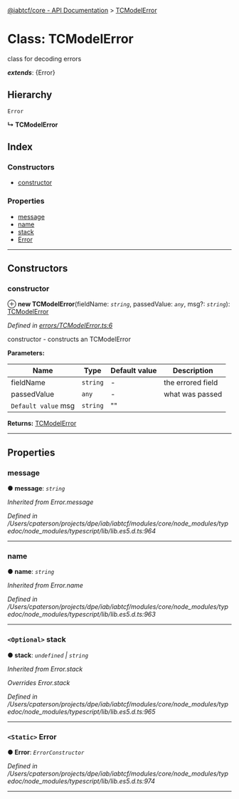 [@iabtcf/core - API Documentation](../README.md) > [TCModelError](../classes/tcmodelerror.md)

# Class: TCModelError

class for decoding errors

*__extends__*: {Error}

## Hierarchy

 `Error`

**↳ TCModelError**

## Index

### Constructors

* [constructor](tcmodelerror.md#constructor)

### Properties

* [message](tcmodelerror.md#message)
* [name](tcmodelerror.md#name)
* [stack](tcmodelerror.md#stack)
* [Error](tcmodelerror.md#error)

---

## Constructors

<a id="constructor"></a>

###  constructor

⊕ **new TCModelError**(fieldName: *`string`*, passedValue: *`any`*, msg?: *`string`*): [TCModelError](tcmodelerror.md)

*Defined in [errors/TCModelError.ts:6](https://github.com/chrispaterson/iabtcf-es/blob/b06c04d/modules/core/src/errors/TCModelError.ts#L6)*

constructor - constructs an TCModelError

**Parameters:**

| Name | Type | Default value | Description |
| ------ | ------ | ------ | ------ |
| fieldName | `string` | - |  the errored field |
| passedValue | `any` | - |  what was passed |
| `Default value` msg | `string` | &quot;&quot; |

**Returns:** [TCModelError](tcmodelerror.md)

___

## Properties

<a id="message"></a>

###  message

**● message**: *`string`*

*Inherited from Error.message*

*Defined in /Users/cpaterson/projects/dpe/iab/iabtcf/modules/core/node_modules/typedoc/node_modules/typescript/lib/lib.es5.d.ts:964*

___
<a id="name"></a>

###  name

**● name**: *`string`*

*Inherited from Error.name*

*Defined in /Users/cpaterson/projects/dpe/iab/iabtcf/modules/core/node_modules/typedoc/node_modules/typescript/lib/lib.es5.d.ts:963*

___
<a id="stack"></a>

### `<Optional>` stack

**● stack**: *`undefined` \| `string`*

*Inherited from Error.stack*

*Overrides Error.stack*

*Defined in /Users/cpaterson/projects/dpe/iab/iabtcf/modules/core/node_modules/typedoc/node_modules/typescript/lib/lib.es5.d.ts:965*

___
<a id="error"></a>

### `<Static>` Error

**● Error**: *`ErrorConstructor`*

*Defined in /Users/cpaterson/projects/dpe/iab/iabtcf/modules/core/node_modules/typedoc/node_modules/typescript/lib/lib.es5.d.ts:974*

___

